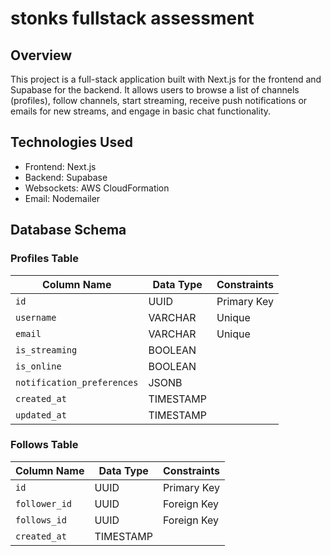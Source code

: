 # stonks fullstack assessment

## Overview

This project is a full-stack application built with Next.js for the frontend and Supabase for the backend. It allows users to browse a list of channels (profiles), follow channels, start streaming, receive push notifications or emails for new streams, and engage in basic chat functionality.

## Technologies Used

- Frontend: Next.js
- Backend: Supabase
- Websockets: AWS CloudFormation
- Email: Nodemailer


## Database Schema

### Profiles Table

| Column Name                | Data Type | Constraints |
| -------------------------- | --------- | ----------- |
| `id`                       | UUID      | Primary Key |
| `username`                 | VARCHAR   | Unique      |
| `email`                    | VARCHAR   | Unique      |
| `is_streaming`             | BOOLEAN   |             |
| `is_online`                | BOOLEAN   |             |
| `notification_preferences` | JSONB     |             |
| `created_at`               | TIMESTAMP |             |
| `updated_at`               | TIMESTAMP |             |

### Follows Table

| Column Name   | Data Type | Constraints |
| ------------- | --------- | ----------- |
| `id`          | UUID      | Primary Key |
| `follower_id` | UUID      | Foreign Key |
| `follows_id`  | UUID      | Foreign Key |
| `created_at`  | TIMESTAMP |             |

